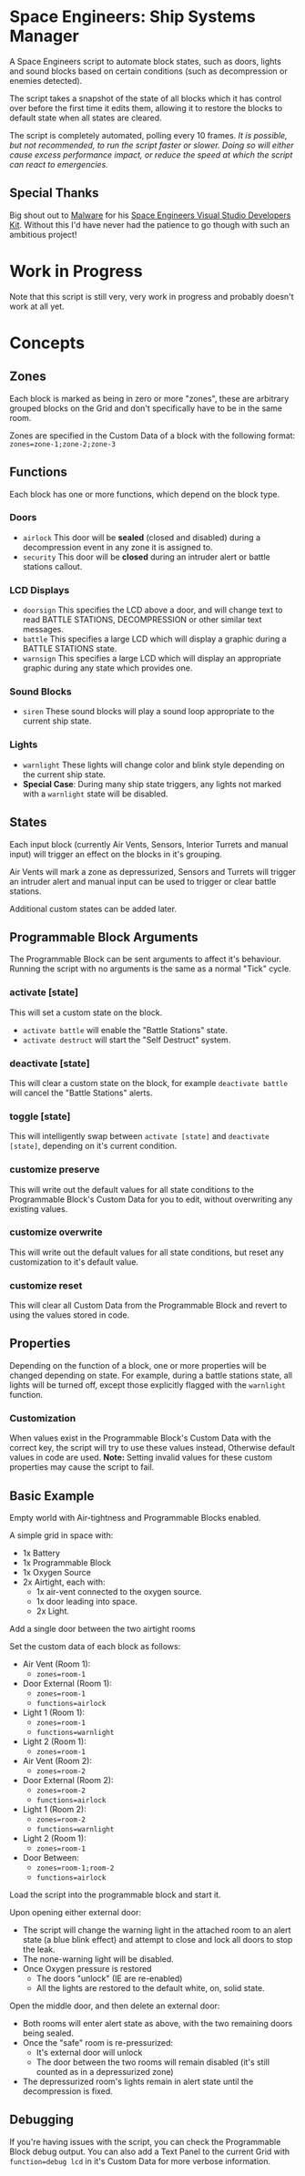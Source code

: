 
# Space Engineers: Ship Systems Manager
A Space Engineers script to automate block states, such as doors, lights and sound blocks based on certain conditions (such as decompression or enemies detected).

The script takes a snapshot of the state of all blocks which it has control over before the first time it edits them, allowing it to restore the blocks to default state when all states are cleared.

The script is completely automated, polling every 10 frames.
*It is possible, but not recommended, to run the script faster or slower.*
*Doing so will either cause excess performance impact, or reduce the speed at which the script can react to emergencies.*
## Special Thanks
Big shout out to [Malware](https://github.com/malware-dev) for his [Space Engineers Visual Studio Developers Kit](https://github.com/malware-dev/MDK-SE).
Without this I'd have never had the patience to go though with such an ambitious project!

# Work in Progress
Note that this script is still very, very work in progress and probably doesn't work at all yet.

# Concepts
## Zones
Each block is marked as being in zero or more "zones", these are arbitrary grouped blocks on the Grid and don't specifically have to be in the same room.

Zones are specified in the Custom Data of a block with the following format:
```zones=zone-1;zone-2;zone-3```

## Functions
Each block has one or more functions, which depend on the block type.

### Doors
* `airlock` This door will be **sealed** (closed and disabled) during a decompression event in any zone it is assigned to.
* `security` This door will be **closed** during an intruder alert or battle stations callout.

### LCD Displays
* `doorsign` This specifies the LCD above a door, and will change text to read BATTLE STATIONS, DECOMPRESSION or other similar text messages.
* `battle` This specifies a large LCD which will display a graphic during a BATTLE STATIONS state.
* `warnsign` This specifies a large LCD which will display an appropriate graphic during any state which provides one.

### Sound Blocks
* `siren` These sound blocks will play a sound loop appropriate to the current ship state.

### Lights
* `warnlight` These lights will change color and blink style depending on the current ship state.
* **Special Case**: During many ship state triggers, any lights not marked with a `warnlight` state will be disabled.

## States
Each input block (currently Air Vents, Sensors, Interior Turrets and manual input) will trigger an effect on the blocks in it's grouping.

Air Vents will mark a zone as depressurized, Sensors and Turrets will trigger an intruder alert and manual input can be used to trigger or clear battle stations.

Additional custom states can be added later.

## Programmable Block Arguments
The Programmable Block can be sent arguments to affect it's behaviour.
Running the script with no arguments is the same as a normal "Tick" cycle.
### activate [state]
This will set a custom state on the block.
* `activate battle` will enable the "Battle Stations" state.
* `activate destruct` will start the "Self Destruct" system.
### deactivate [state]
This will clear a custom state on the block, for example `deactivate battle` will cancel the "Battle Stations" alerts.
### toggle [state]
This will intelligently swap between `activate [state]` and `deactivate [state]`, depending on it's current condition.
### customize preserve
This will write out the default values for all state conditions to the Programmable Block's Custom Data for you to edit, without overwriting any existing values.
### customize overwrite
This will write out the default values for all state conditions, but reset any customization to it's default value.
### customize reset
This will clear all Custom Data from the Programmable Block and revert to using the values stored in code.

## Properties
Depending on the function of a block, one or more properties will be changed depending on state. For example, during a battle stations state, all lights will be turned off, except those explicitly flagged with the `warnlight` function.
### Customization
When values exist in the Programmable Block's Custom Data with the correct key, the script will try to use these values instead, Otherwise default values in code are used.
**Note:** Setting invalid values for these custom properties may cause the script to fail.

## Basic Example
Empty world with Air-tightness and Programmable Blocks enabled.

A simple grid in space with:
* 1x Battery
* 1x Programmable Block
* 1x Oxygen Source
* 2x Airtight, each with:
  * 1x air-vent connected to the oxygen source.
  * 1x door leading into space.
  * 2x Light.

Add a single door between the two airtight rooms

Set the custom data of each block as follows:
* Air Vent (Room 1):
  * `zones=room-1`
* Door External (Room 1):
  * `zones=room-1`
  * `functions=airlock`
* Light 1 (Room 1):
  * `zones=room-1`
  * `functions=warnlight`
* Light 2 (Room 1):
	* `zones=room-1`
* Air Vent (Room 2):
  * `zones=room-2`
* Door External (Room 2):
  * `zones=room-2`
  * `functions=airlock` 
* Light 1 (Room 2):
  * `zones=room-2`
  * `functions=warnlight`
* Light 2 (Room 1):
	* `zones=room-1`
* Door Between:
  * `zones=room-1;room-2`
  * `functions=airlock`

Load the script into the programmable block and start it.

Upon opening either external door:
* The script will change the warning light in the attached room to an alert state (a blue blink effect) and attempt to close and lock all doors to stop the leak.
* The none-warning light will be disabled.
* Once Oxygen pressure is restored
	* The doors "unlock" (IE are re-enabled)
	* All the lights are restored to the default white, on, solid state.

Open the middle door, and then delete an external door:
* Both rooms will enter alert state as above, with the two remaining doors being sealed.
* Once the "safe" room is re-pressurized:
	*  It's external door will unlock
	*  The door between the two rooms will remain disabled (it's still counted as in a depressurized zone)
*  The depressurized room's lights remain in alert state until the decompression is fixed.

## Debugging
If you're having issues with the script, you can check the Programmable Block debug output.
You can also add a Text Panel to the current Grid with `function=debug lcd` in it's Custom Data for more verbose information.
